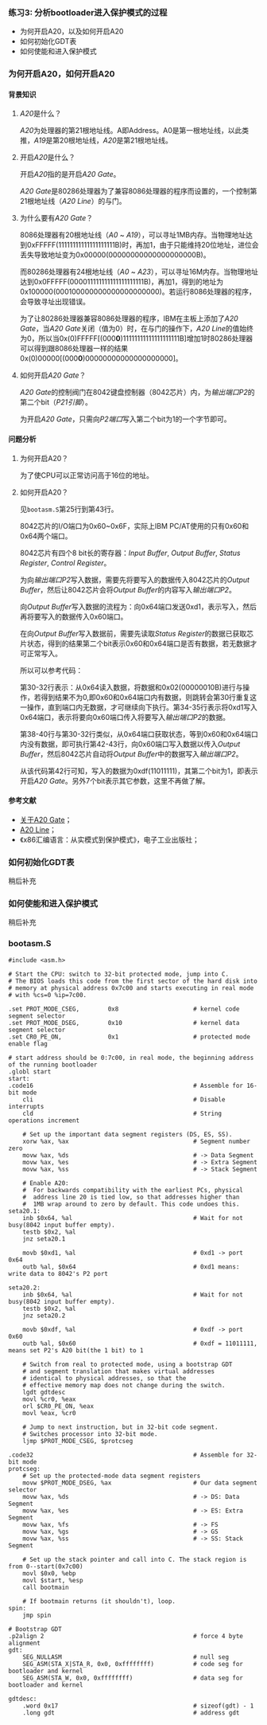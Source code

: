 ### 练习3: 分析bootloader进入保护模式的过程

* 为何开启A20，以及如何开启A20
* 如何初始化GDT表
* 如何使能和进入保护模式

### 为何开启A20，如何开启A20

#### 背景知识

1. *A20*是什么？

   *A20*为处理器的第21根地址线。A即Address。A0是第一根地址线，以此类推，*A19*是第20根地址线，*A20*是第21根地址线。

2. 开启*A20*是什么？

   开启*A20*指的是开启*A20 Gate*。

   *A20 Gate*是80286处理器为了兼容8086处理器的程序而设置的，一个控制第21根地址线（*A20 Line*）的与门。

3. 为什么要有*A20 Gate*？

   8086处理器有20根地址线（*A0* ~ *A19*），可以寻址1MB内存。当物理地址达到0xFFFFF(11111111111111111111B)时，再加1，由于只能维持20位地址，进位会丢失导致地址变为0x00000(00000000000000000000B)。

   而80286处理器有24根地址线（*A0* ~ *A23*），可以寻址16M内存。当物理地址达到0x0FFFFF(000011111111111111111111B)，再加1，得到的地址为0x100000(000100000000000000000000)。若运行8086处理器的程序，会导致寻址出现错误。

   为了让80286处理器兼容8086处理器的程序，IBM在主板上添加了*A20 Gate*，当*A20 Gate*关闭（值为0）时，在与门的操作下，*A20 Line*的值始终为0，所以当0x(0)FFFFF[(000**0**)11111111111111111111B]增加1时80286处理器可以得到跟8086处理器一样的结果0x(0)00000[(000**0**)00000000000000000000]。

4. 如何开启*A20 Gate*？

   *A20 Gate*的控制阀门在8042键盘控制器（8042芯片）内，为*输出端口P2*的第二个bit（*P21引脚*）。

   为开启*A20 Gate*，只需向*P2端口*写入第二个bit为1的一个字节即可。

#### 问题分析

1. 为何开启A20？

   为了使CPU可以正常访问高于16位的地址。

2. 如何开启A20？

   见`bootasm.S`第25行到第43行。
   
   8042芯片的I/O端口为0x60~0x6F，实际上IBM PC/AT使用的只有0x60和0x64两个端口。

   8042芯片有四个8 bit长的寄存器：*Input Buffer*, *Output Buffer*, *Status Register*, *Control Register*。

   为向*输出端口P2*写入数据，需要先将要写入的数据传入8042芯片的*Output Buffer*，然后让8042芯片会将*Output Buffer*的内容写入*输出端口P2*。

   向*Output Buffer*写入数据的流程为：向0x64端口发送0xd1，表示写入，然后再将要写入的数据传入0x60端口。

   在向*Output Buffer*写入数据前，需要先读取*Status Register*的数据已获取芯片状态，得到的结果第二个bit表示0x60和0x64端口是否有数据，若无数据才可正常写入。

   所以可以参考代码：

   第30-32行表示：从0x64读入数据，将数据和0x02(00000010B)进行与操作，若得到结果不为0,即0x60和0x64端口内有数据，则跳转会第30行重复这一操作，直到端口内无数据，才可继续向下执行。第34-35行表示将0xd1写入0x64端口，表示将要向0x60端口传入将要写入*输出端口P2*的数据。

   第38-40行与第30-32行类似，从0x64端口获取状态，等到0x60和0x64端口内没有数据，即可执行第42-43行，向0x60端口写入数据以传入*Output Buffer*，然后8042芯片自动将*Output Buffer*中的数据写入*输出端口P2*。

   从该代码第42行可知，写入的数据为0xdf(11011111)，其第二个bit为1，即表示开启*A20 Gate*。另外7个bit表示其它参数，这里不再做了解。

#### 参考文献

* [关于A20 Gate](https://chyyuu.gitbooks.io/ucore_os_docs/content/lab1/lab1_appendix_a20.html)；
* [A20 Line](https://wiki.osdev.org/A20_Line)；
* 《x86汇编语言：从实模式到保护模式》，电子工业出版社；

### 如何初始化GDT表

稍后补充

### 如何使能和进入保护模式

稍后补充

### bootasm.S

```x86asm
#include <asm.h>

# Start the CPU: switch to 32-bit protected mode, jump into C.
# The BIOS loads this code from the first sector of the hard disk into
# memory at physical address 0x7c00 and starts executing in real mode
# with %cs=0 %ip=7c00.

.set PROT_MODE_CSEG,        0x8                     # kernel code segment selector
.set PROT_MODE_DSEG,        0x10                    # kernel data segment selector
.set CR0_PE_ON,             0x1                     # protected mode enable flag

# start address should be 0:7c00, in real mode, the beginning address of the running bootloader
.globl start
start:
.code16                                             # Assemble for 16-bit mode
    cli                                             # Disable interrupts
    cld                                             # String operations increment

    # Set up the important data segment registers (DS, ES, SS).
    xorw %ax, %ax                                   # Segment number zero
    movw %ax, %ds                                   # -> Data Segment
    movw %ax, %es                                   # -> Extra Segment
    movw %ax, %ss                                   # -> Stack Segment

    # Enable A20:
    #  For backwards compatibility with the earliest PCs, physical
    #  address line 20 is tied low, so that addresses higher than
    #  1MB wrap around to zero by default. This code undoes this.
seta20.1:
    inb $0x64, %al                                  # Wait for not busy(8042 input buffer empty).
    testb $0x2, %al
    jnz seta20.1

    movb $0xd1, %al                                 # 0xd1 -> port 0x64
    outb %al, $0x64                                 # 0xd1 means: write data to 8042's P2 port

seta20.2:
    inb $0x64, %al                                  # Wait for not busy(8042 input buffer empty).
    testb $0x2, %al
    jnz seta20.2

    movb $0xdf, %al                                 # 0xdf -> port 0x60
    outb %al, $0x60                                 # 0xdf = 11011111, means set P2's A20 bit(the 1 bit) to 1

    # Switch from real to protected mode, using a bootstrap GDT
    # and segment translation that makes virtual addresses
    # identical to physical addresses, so that the
    # effective memory map does not change during the switch.
    lgdt gdtdesc
    movl %cr0, %eax
    orl $CR0_PE_ON, %eax
    movl %eax, %cr0

    # Jump to next instruction, but in 32-bit code segment.
    # Switches processor into 32-bit mode.
    ljmp $PROT_MODE_CSEG, $protcseg

.code32                                             # Assemble for 32-bit mode
protcseg:
    # Set up the protected-mode data segment registers
    movw $PROT_MODE_DSEG, %ax                       # Our data segment selector
    movw %ax, %ds                                   # -> DS: Data Segment
    movw %ax, %es                                   # -> ES: Extra Segment
    movw %ax, %fs                                   # -> FS
    movw %ax, %gs                                   # -> GS
    movw %ax, %ss                                   # -> SS: Stack Segment

    # Set up the stack pointer and call into C. The stack region is from 0--start(0x7c00)
    movl $0x0, %ebp
    movl $start, %esp
    call bootmain

    # If bootmain returns (it shouldn't), loop.
spin:
    jmp spin

# Bootstrap GDT
.p2align 2                                          # force 4 byte alignment
gdt:
    SEG_NULLASM                                     # null seg
    SEG_ASM(STA_X|STA_R, 0x0, 0xffffffff)           # code seg for bootloader and kernel
    SEG_ASM(STA_W, 0x0, 0xffffffff)                 # data seg for bootloader and kernel

gdtdesc:
    .word 0x17                                      # sizeof(gdt) - 1
    .long gdt                                       # address gdt
```
